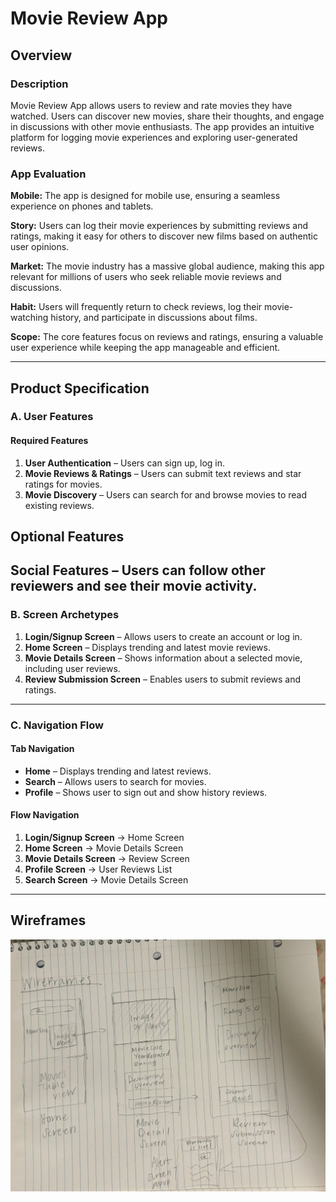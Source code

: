# Movie Review App

## Overview
### Description
Movie Review App allows users to review and rate movies they have watched. Users can discover new movies, share their thoughts, and engage in discussions with other movie enthusiasts. The app provides an intuitive platform for logging movie experiences and exploring user-generated reviews.

### App Evaluation
**Mobile:** The app is designed for mobile use, ensuring a seamless experience on phones and tablets.

**Story:** Users can log their movie experiences by submitting reviews and ratings, making it easy for others to discover new films based on authentic user opinions.

**Market:** The movie industry has a massive global audience, making this app relevant for millions of users who seek reliable movie reviews and discussions.

**Habit:** Users will frequently return to check reviews, log their movie-watching history, and participate in discussions about films.

**Scope:** The core features focus on reviews and ratings, ensuring a valuable user experience while keeping the app manageable and efficient.

---

## Product Specification
### A. User Features
#### Required Features
1. **User Authentication** – Users can sign up, log in.
2. **Movie Reviews & Ratings** – Users can submit text reviews and star ratings for movies.
3. **Movie Discovery** – Users can search for and browse movies to read existing reviews.

## Optional Features

Social Features – Users can follow other reviewers and see their movie activity.
---

### B. Screen Archetypes
1. **Login/Signup Screen** – Allows users to create an account or log in.
2. **Home Screen** – Displays trending and latest movie reviews.
3. **Movie Details Screen** – Shows information about a selected movie, including user reviews.
4. **Review Submission Screen** – Enables users to submit reviews and ratings.

---

### C. Navigation Flow
#### **Tab Navigation**
- **Home** – Displays trending and latest reviews.
- **Search** – Allows users to search for movies.
- **Profile** – Shows user to sign out and show history reviews.

#### **Flow Navigation**
1. **Login/Signup Screen** → Home Screen
2. **Home Screen** → Movie Details Screen
3. **Movie Details Screen** → Review Screen
4. **Profile Screen** → User Reviews List
5. **Search Screen** → Movie Details Screen

---

## Wireframes
![alt-text](WireframesMovie.jpg)





